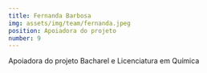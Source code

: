 ```yaml
---
title: Fernanda Barbosa
img: assets/img/team/fernanda.jpeg
position: Apoiadora do projeto
number: 9
---
```


Apoiadora do projeto
Bacharel e Licenciatura em Química